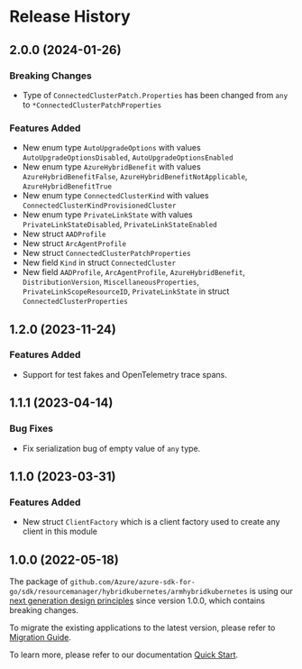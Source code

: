 # Release History

## 2.0.0 (2024-01-26)
### Breaking Changes

- Type of `ConnectedClusterPatch.Properties` has been changed from `any` to `*ConnectedClusterPatchProperties`

### Features Added

- New enum type `AutoUpgradeOptions` with values `AutoUpgradeOptionsDisabled`, `AutoUpgradeOptionsEnabled`
- New enum type `AzureHybridBenefit` with values `AzureHybridBenefitFalse`, `AzureHybridBenefitNotApplicable`, `AzureHybridBenefitTrue`
- New enum type `ConnectedClusterKind` with values `ConnectedClusterKindProvisionedCluster`
- New enum type `PrivateLinkState` with values `PrivateLinkStateDisabled`, `PrivateLinkStateEnabled`
- New struct `AADProfile`
- New struct `ArcAgentProfile`
- New struct `ConnectedClusterPatchProperties`
- New field `Kind` in struct `ConnectedCluster`
- New field `AADProfile`, `ArcAgentProfile`, `AzureHybridBenefit`, `DistributionVersion`, `MiscellaneousProperties`, `PrivateLinkScopeResourceID`, `PrivateLinkState` in struct `ConnectedClusterProperties`


## 1.2.0 (2023-11-24)
### Features Added

- Support for test fakes and OpenTelemetry trace spans.


## 1.1.1 (2023-04-14)
### Bug Fixes

- Fix serialization bug of empty value of `any` type.


## 1.1.0 (2023-03-31)
### Features Added

- New struct `ClientFactory` which is a client factory used to create any client in this module


## 1.0.0 (2022-05-18)

The package of `github.com/Azure/azure-sdk-for-go/sdk/resourcemanager/hybridkubernetes/armhybridkubernetes` is using our [next generation design principles](https://azure.github.io/azure-sdk/general_introduction.html) since version 1.0.0, which contains breaking changes.

To migrate the existing applications to the latest version, please refer to [Migration Guide](https://aka.ms/azsdk/go/mgmt/migration).

To learn more, please refer to our documentation [Quick Start](https://aka.ms/azsdk/go/mgmt).